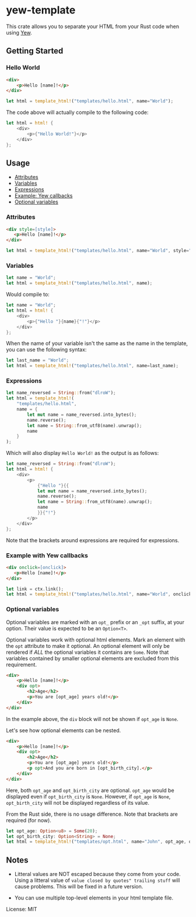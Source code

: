 # yew-template

This crate allows you to separate your HTML from your Rust code when using [Yew](https://yew.rs).

## Getting Started

### Hello World

```html
<div>
    <p>Hello [name]!</p>
</div>
```

```rust
let html = template_html!("templates/hello.html", name="World");
```

The code above will actually compile to the following code:

```rust
let html = html! {
    <div>
        <p>{"Hello World!"}</p>
    </div>
};
```

## Usage

- [Attributes](#attributes)
- [Variables](#variables)
- [Expressions](#expressions)
- [Example: Yew callbacks](#example-with-yew-callbacks)
- [Optional variables](#optional-variables)

### Attributes

```html
<div style=[style]>
   <p>Hello [name]!</p>
</div>
```

```rust
let html = template_html!("templates/hello.html", name="World", style="color: red;");
```

### Variables

```rust
let name = "World";
let html = template_html!("templates/hello.html", name);
```

Would compile to:

```rust
let name = "World";
let html = html! {
    <div>
        <p>{"Hello "}{name}{"!"}</p>
    </div>
};
```

When the name of your variable isn't the same as the name in the template, you can use the following syntax:

```rust
let last_name = "World";
let html = template_html!("templates/hello.html", name=last_name);
```

### Expressions

```rust
let name_reversed = String::from("dlroW");
let html = template_html!(
    "templates/hello.html",
    name = {
        let mut name = name_reversed.into_bytes();
        name.reverse();
        let name = String::from_utf8(name).unwrap();
        name
    }
);
```

Which will also display `Hello World!` as the output is as follows:

```rust
let name_reversed = String::from("dlroW");
let html = html! {
    <div>
        <p>
            {"Hello "}{{
            let mut name = name_reversed.into_bytes();
            name.reverse();
            let name = String::from_utf8(name).unwrap();
            name
            }}{"!"}
        </p>
    </div>
};
```

Note that the brackets around expressions are required for expressions.

### Example with Yew callbacks

```html
<div onclick=[onclick]>
   <p>Hello [name]!</p>
</div>
```

```rust
let link = ctx.link();
let html = template_html!("templates/hello.html", name="World", onclick={link.callback(|_| Msg::AddOne)});
```

### Optional variables

Optional variables are marked with an `opt_` prefix or an `_opt` suffix, at your option.
Their value is expected to be an `Option<T>`.

Optional variables work with optional html elements. Mark an element with the `opt` attribute to make it optional. An optional element will only be rendered if *ALL* the optional variables it contains are `Some`. Note that variables contained by smaller optional elements are excluded from this requirement.

```html
<div>
    <p>Hello [name]!</p>
    <div opt>
        <h2>Age</h2>
        <p>You are [opt_age] years old!</p>
    </div>
</div>
```

In the example above, the `div` block will not be shown if `opt_age` is `None`.

Let's see how optional elements can be nested.

```html
<div>
    <p>Hello [name]!</p>
    <div opt>
        <h2>Age</h2>
        <p>You are [opt_age] years old!</p>
        <p opt>And you are born in [opt_birth_city].</p>
    </div>
</div>
```

Here, both `opt_age` and `opt_birth_city` are optional. `opt_age` would be displayed even if `opt_birth_city` is `None`. However, if `opt_age` is `None`, `opt_birth_city` will not be displayed regardless of its value.

From the Rust side, there is no usage difference. Note that brackets are required (for now).

```rust
let opt_age: Option<u8> = Some(20);
let opt_birth_city: Option<String> = None;
let html = template_html!("templates/opt.html", name="John", opt_age, opt_birth_city);
```

## Notes

- Litteral values are NOT escaped because they come from your code. Using a litteral value of `value closed by quotes" trailing stuff` will cause problems. This will be fixed in a future version.

- You can use multiple top-level elements in your html template file.

License: MIT
